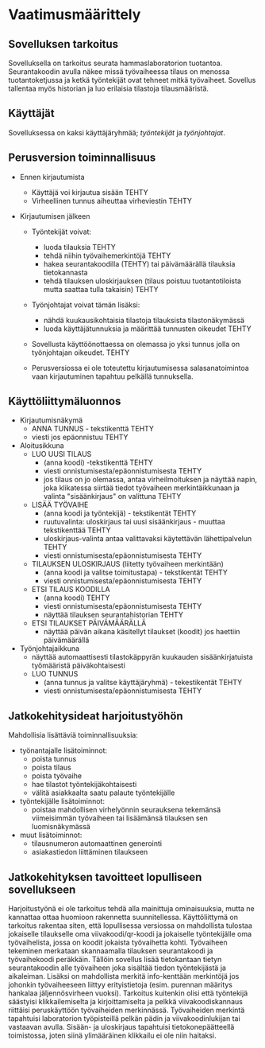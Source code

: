 # Vaatimusmäärittely

## Sovelluksen tarkoitus

Sovelluksella on tarkoitus seurata hammaslaboratorion tuotantoa. Seurantakoodin avulla näkee missä työvaiheessa tilaus on menossa tuotantoketjussa ja ketkä työntekijät ovat tehneet mitkä työvaiheet. Sovellus tallentaa myös historian ja luo erilaisia tilastoja tilausmääristä.

## Käyttäjät

Sovelluksessa on kaksi käyttäjäryhmää; *työntekijät* ja *työnjohtajat*. 

## Perusversion toiminnallisuus

- Ennen kirjautumista
  - Käyttäjä voi kirjautua sisään TEHTY
  - Virheellinen tunnus aiheuttaa virheviestin TEHTY

- Kirjautumisen jälkeen

  - Työntekijät voivat:
    - luoda tilauksia TEHTY
    - tehdä niihin työvaihemerkintöjä TEHTY
    - hakea seurantakoodilla (TEHTY) tai päivämäärällä tilauksia tietokannasta
    - tehdä tilauksen uloskirjauksen (tilaus poistuu tuotantotiloista mutta saattaa tulla takaisin) TEHTY

  - Työnjohtajat voivat tämän lisäksi:
    - nähdä kuukausikohtaisia tilastoja tilauksista tilastonäkymässä
    - luoda käyttäjätunnuksia ja määrittää tunnusten oikeudet TEHTY
  
  - Sovellusta käyttöönottaessa on olemassa jo yksi tunnus jolla on työnjohtajan oikeudet. TEHTY
  
  - Perusversiossa ei ole toteutettu kirjautumisessa salasanatoimintoa vaan kirjautuminen tapahtuu pelkällä tunnuksella.

## Käyttöliittymäluonnos

- Kirjautumisnäkymä
  - ANNA TUNNUS - tekstikenttä TEHTY
  - viesti jos epäonnistuu TEHTY
- Aloitusikkuna
  - LUO UUSI TILAUS
    - (anna koodi) -tekstikenttä TEHTY
    - viesti onnistumisesta/epäonnistumisesta TEHTY
    - jos tilaus on jo olemassa, antaa virheilmoituksen ja näyttää napin, joka klikatessa siirtää tiedot työvaiheen merkintäikkunaan ja valinta "sisäänkirjaus" on valittuna TEHTY
  - LISÄÄ TYÖVAIHE
    - (anna koodi ja työntekijä) - tekstikentät TEHTY
    - ruutuvalinta: uloskirjaus tai uusi sisäänkirjaus - muuttaa tekstikenttää TEHTY
    - uloskirjaus-valinta antaa valittavaksi käytettävän lähettipalvelun TEHTY
    - viesti onnistumisesta/epäonnistumisesta TEHTY
  - TILAUKSEN ULOSKIRJAUS (liitetty työvaiheen merkintään)
    - (anna koodi ja valitse toimitustapa) - tekstikentät TEHTY
    - viesti onnistumisesta/epäonnistumisesta TEHTY
  - ETSI TILAUS KOODILLA
    - (anna koodi) TEHTY
    - viesti onnistumisesta/epäonnistumisesta TEHTY
    - näyttää tilauksen seurantahistorian TEHTY
  - ETSI TILAUKSET PÄIVÄMÄÄRÄLLÄ
    - näyttää päivän aikana käsitellyt tilaukset (koodit) jos haettiin päivämäärällä
- Työnjohtajaikkuna
  - näyttää automaattisesti tilastokäppyrän kuukauden sisäänkirjatuista työmääristä päiväkohtaisesti
  - LUO TUNNUS
    - (anna tunnus ja valitse käyttäjäryhmä) - tekestikentät TEHTY
    - viesti onnistumisesta/epäonnistumisesta TEHTY
    
    
## Jatkokehitysideat harjoitustyöhön

Mahdollisia lisättäviä toiminnallisuuksia:
  - työnantajalle lisätoiminnot:
    - poista tunnus
    - poista tilaus
    - poista työvaihe
    - hae tilastot työntekijäkohtaisesti
    - välitä asiakkaalta saatu palaute työntekijälle
  - työntekijälle lisätoiminnot:
    - poistaa mahdollisen virhelyönnin seurauksena tekemänsä viimeisimmän työvaiheen tai lisäämänsä tilauksen sen luomisnäkymässä
  - muut lisätoiminnot:
  	- tilausnumeron automaattinen generointi
  	- asiakastiedon liittäminen tilaukseen
    

## Jatkokehityksen tavoitteet lopulliseen sovellukseen

Harjoitustyönä ei ole tarkoitus tehdä alla mainittuja ominaisuuksia, mutta ne kannattaa ottaa huomioon rakennetta suunnitellessa.
Käyttöliittymä on tarkoitus rakentaa siten, että lopullisessa versiossa on mahdollista tulostaa jokaiselle tilaukselle oma viivakoodi/qr-koodi ja jokaiselle työntekijälle oma työvaihelista, jossa on koodit jokaista työvaihetta kohti. Työvaiheen tekeminen merkataan skannaamalla tilauksen seurantakoodi ja työvaihekoodi peräkkäin. Tällöin sovellus lisää tietokantaan tietyn seurantakoodin alle työvaiheen joka sisältää tiedon työntekijästä ja aikaleiman. Lisäksi on mahdollista merkitä info-kenttään merkintöjä jos johonkin työvaiheeseen liittyy erityistietoja (esim. purennan määritys hankalaa jäljennösvirheen vuoksi). Tarkoitus kuitenkin olisi että työntekijä säästyisi klikkailemiselta ja kirjoittamiselta ja pelkkä viivakoodiskannaus riittäisi peruskäyttöön työvaiheiden merkinnässä. Työvaiheiden merkintä tapahtuisi laboratorion työpisteillä pelkän pädin ja viivakoodinlukijan tai vastaavan avulla.
Sisään- ja uloskirjaus tapahtuisi tietokonepäätteellä toimistossa, joten siinä ylimääräinen klikkailu ei ole niin haitaksi.

